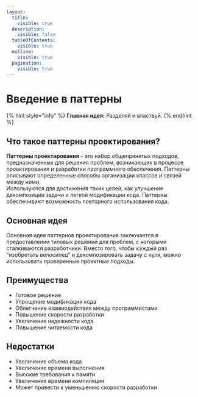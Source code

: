 ```yaml
---
layout:
  title:
    visible: true
  description:
    visible: false
  tableOfContents:
    visible: true
  outline:
    visible: true
  pagination:
    visible: true
---
```


# Введение в паттерны

{% hint style="info" %}
**Главная идея:** Разделяй и властвуй.
{% endhint %}

## Что такое паттерны проектирования?

**Паттерны проектирования** - это набор общепринятых подходов, предназначенных для решения проблем, возникающих в процессе проектирования и разработки программного обеспечения. Паттерны описывают определенные способы организации классов и связей между ними.\
Используются для достижения таких целей, как улучшение декомпозиции задачи и легкой модификации кода. Паттерны обеспечивают возможность повторного использования кода.

## Основная идея

Основная идея паттернов проектирования заключается в предоставлении типовых решений для проблем, с которыми сталкиваются разработчики. Вместо того, чтобы каждый раз "изобретать велосипед" и декомпозировать задачу с нуля, можно использовать проверенные проектные подходы.

## Преимущества

* Готовое решение
* Упрощение модификации кода
* Облегчение взаимодействия между программистами
* Повышение скорости разработки
* Увеличение надежности кода
* Повышение читаемости кода

## Недостатки

* Увеличение объема кода
* Увеличение времени выполнения
* Высокие требования к памяти
* Увеличение времени компиляции
* Может привести к уменьшению скорости разработки
